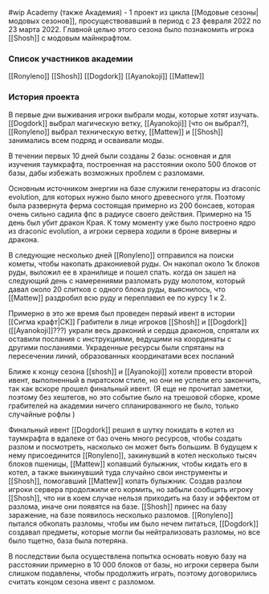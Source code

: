 #wip
Academy (также Академия) - 1 проект из цикла [[Модовые сезоны|модовых сезонов]], просуществовавший в период с 23 февраля 2022 по 23 марта 2022. Главной целью этого сезона было познакомить игрока [[Shosh]] с модовым майнкрафтом.
### Список участников академии
[[Ronyleno]]
[[Shosh]]
[[Dogdork]]
[[Ayanokoji]]
[[Mattew]]

### История проекта
В первые дни выживания игроки выбрали моды, которые хотят изучать. [[Dogdork]] выбрал магическую ветку, [[Ayanokoji]] [что он выбрал?], [[Ronyleno]] выбрал техническую ветку, [[Mattew]] и [[Shosh]] занимались всем подряд и осваивали моды. 

В течении первых 10 дней были созданы 2 базы: основная и для изучения таумкрафта, построенная на расстоянии около 500 блоков от базы, дабы избежать возможных проблем с разломами.

Основным источником энергии на базе служили генераторы из draconic evolution, для которых нужно было много древесного угля. Поэтому была развернута ферма состоящая примерно из 200 бонсаев, которая очень сильно садила фпс в радиусе своего действия. 
Примерно на 15 день был убит дракон Края. К тому моменту уже было построено ядро из draconic evolution, а игроки сервера ходили в броне виверны и дракона.

В следующие несколько дней [[Ronyleno]] отправился на поиски кометы, чтобы накопать дракониевой руды. Он накопал около 1к блоков руды, выложил ее в хранилище и пошел спать. когда он зашел на следующий день с намерениями разломать руду молотом, который давал около 20 слитков с одного блока руды, выяснилось, что [[Mattew]] раздробил всю руду и переплавил ее по курсу 1 к 2.

Примерно в это же время был проведен первый ивент в истории [[Сигма крафт|СК]]
Грабители в лице игроков [[Shosh]] и [[Dogdork]] ([[Ayanokoji]]???) украли весь драконий и сердца драконов, спрятали их оставили послания с инструкциями, ведущими на координаты с другими посланиями. Украденные ресурсы были спрятаны на пересечении линий, образованных координатами всех посланий

Ближе к концу сезона [[shosh]] и [[Ayanokoji]] хотели провести второй ивент, выполненный в пиратском стиле, но они не успели его закончить, так как вскоре прошел финальный ивент.
(Я еще не прочитал заметки, поэтому без хештегов, но это событие было на трешовой сборке, кроме грабителей на академии ничего спланированного не было, только случайные рофлы )

Финальный ивент
[[Dogdork]] решил в шутку покидать в котел из таумкрафта в вдалеке от баз очень много ресурсов, чтобы создать разлом и посмотреть, насколько он может быть большим. В будущем к нему присоединится [[Ronyleno]], закинувший в котел несколько тысяч блоков пшеницы, [[Mattew]] копавший булыжник, чтобы кидать его в котел, а также выкинувший туда случайно свои инструменты и [[Shosh]], помогавший [[Mattew]] копать булыжник. Создав разлом игроки сервера продолжили его кормить, но забыли сообщить игроку [[Shosh]], что ни в коем случае нельзя приходить на базу и эффектом от разлома, иначе они появятся на базе.
[[Shosh]] принес на базу заражение, на базе появилось несколько разломов. [[Ronyleno]] пытался обкопать разломы, чтобы им было нечем питаться, [[Dogdork]] создавал предметы, которые могли бы нейтрализовать разломы, но все было тщетно, база была потеряна.

В последствии была осуществлена попытка основать новую базу на расстоянии примерно в 10 000 блоков от базы, но игроки сервера были слишком подавлены, чтобы продолжить играть, поэтому договорились считать концом сезона ивент с разломом.






